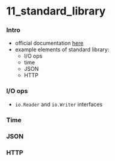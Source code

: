 # 11_standard_library

### Intro
* official documentation [here](https://golang.org/pkg/)
* example elements of standard library:
    - I/O ops
    - time
    - JSON
    - HTTP

### I/O ops
* `io.Reader` and `io.Writer` interfaces

### Time

### JSON

### HTTP
